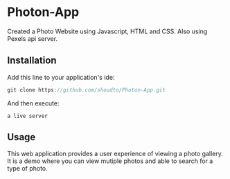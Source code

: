 # Photon-App
Created a Photo Website using Javascript, HTML and CSS. Also using Pexels api server.

## Installation

Add this line to your application's ide:

```javascript
git clone https://github.com/shoudto/Photon-App.git
```

And then execute:

    a live server

## Usage
This web application provides a user experience of viewing a photo gallery. It is a demo where you can view mutiple photos and able to search for a type of photo. 
